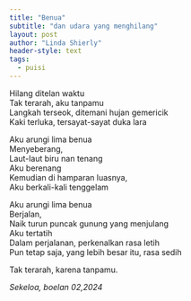 ```yaml
---
title: "Benua"
subtitle: "dan udara yang menghilang"
layout: post
author: "Linda Shierly"
header-style: text
tags:
  - puisi
---
```


Hilang ditelan waktu<br>
Tak terarah, aku tanpamu<br>
Langkah terseok, ditemani hujan gemericik<br>
Kaki terluka, tersayat-sayat duka lara<br>

Aku arungi lima benua<br>
Menyeberang,<br>
Laut-laut biru nan tenang<br>
Aku berenang<br>
Kemudian di hamparan luasnya, <br>
Aku berkali-kali tenggelam<br>

Aku arungi lima benua<br>
Berjalan,<br>
Naik turun puncak gunung yang menjulang<br>
Aku tertatih<br>
Dalam perjalanan, perkenalkan rasa letih<br>
Pun tetap saja, yang lebih besar itu, rasa sedih<br>

Tak terarah, karena tanpamu.<br>

*Sekeloa, boelan 02,2024*
